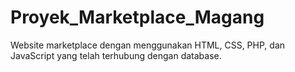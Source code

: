 # Proyek_Marketplace_Magang
Website marketplace dengan menggunakan HTML, CSS, PHP, dan JavaScript yang telah terhubung dengan database. 
